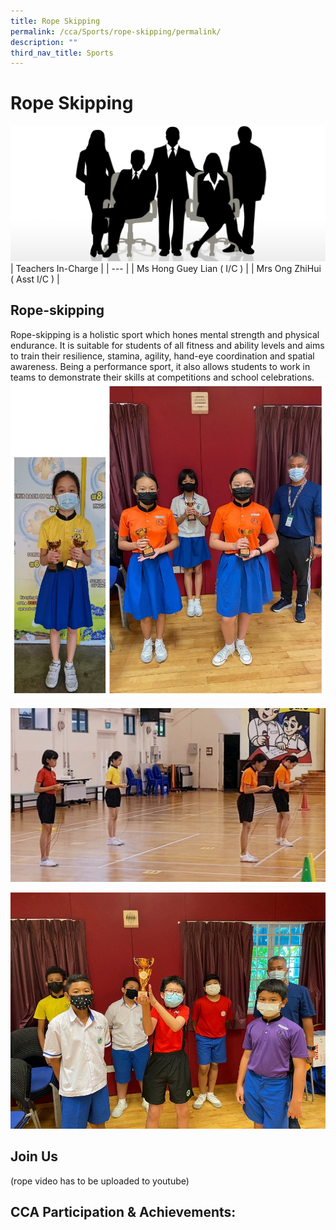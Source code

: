 ```yaml
---
title: Rope Skipping
permalink: /cca/Sports/rope-skipping/permalink/
description: ""
third_nav_title: Sports
---
```

Rope Skipping
=============
![](/images/staff.jpg)
| Teachers In-Charge |
| --- |
| Ms Hong Guey Lian ( I/C ) |
| Mrs Ong ZhiHui ( Asst I/C ) |

Rope-skipping
-------------

Rope-skipping is a holistic sport which hones mental strength and physical endurance. It is suitable for students of all fitness and ability levels and aims to train their resilience, stamina, agility, hand-eye coordination and spatial awareness. Being a performance sport, it also allows students to work in teams to demonstrate their skills at competitions and school celebrations.
![](/images/rope.jpg)

![](/images/rope2.jpg)

![](/images/rope3.jpg)

Join Us
-------
(rope video has to be uploaded to youtube)

CCA Participation & Achievements:
---------------------------------
